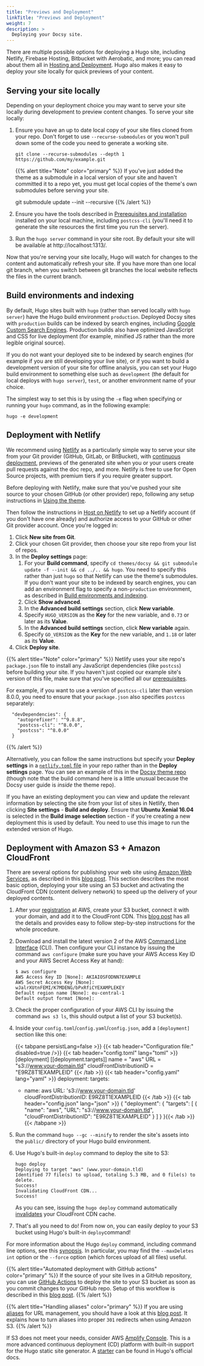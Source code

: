 ```yaml
---
title: "Previews and Deployment"
linkTitle: "Previews and Deployment"
weight: 7
description: >
  Deploying your Docsy site.
---
```


There are multiple possible options for deploying a Hugo site, including Netlify, Firebase Hosting, Bitbucket with Aerobatic, and more; you can read about them all in [Hosting and Deployment](https://gohugo.io/hosting-and-deployment/). Hugo also makes it easy to deploy your site locally for quick previews of your content.

## Serving your site locally

Depending on your deployment choice you may want to serve your site locally during development to preview content changes. To serve your site locally:

1. Ensure you have an up to date local copy of your site files cloned from your repo. Don't forget to use `--recurse-submodules` or you won't pull down some of the code you need to generate a working site.

    ```
    git clone --recurse-submodules --depth 1 https://github.com/my/example.git
    ```

    {{% alert title="Note" color="primary" %}}
If you've just added the theme as a submodule in a local version of your site and haven't committed it to a repo yet,  you must get local copies of the theme's own submodules before serving your site.

    git submodule update --init --recursive
    {{% /alert %}}

1. Ensure you have the tools described in [Prerequisites and installation](/docs/get-started/docsy-as-module/installation-prerequisites) installed on your local machine, including `postcss-cli` (you'll need it to generate the site resources the first time you run the server).
1. Run the `hugo server` command in your site root. By default your site will be available at http://localhost:1313/.

Now that you're serving your site locally, Hugo will watch for changes to the content and automatically refresh your site. If you have more than one local git branch, when you switch between git branches the local website reflects the files in the current branch.

## Build environments and indexing

By default, Hugo sites built with `hugo` (rather than served locally with `hugo server`) have the Hugo build environment `production`. Deployed Docsy sites with `production` builds can be indexed by search engines, including [Google Custom Search Engines](/docs/adding-content/navigation/#configure-search-with-a-google-custom-search-engine). Production builds also have optimized JavaScript and CSS for live deployment (for example, minified JS rather than the more legible original source).

If you do not want your deployed site to be indexed by search engines (for example if you are still developing your live site), or if you want to build a development version of your site for offline analysis, you can set your Hugo build environment to something else such as `development` (the default for local deploys with `hugo server`), `test`, or another environment name of your choice.

The simplest way to set this is by using the `-e` flag when specifying or running your `hugo` command, as in the following example:

```
hugo -e development
```

## Deployment with Netlify

We recommend using [Netlify](https://www.netlify.com/) as a particularly simple way to serve your site from your Git provider (GitHub, GitLab, or BitBucket), with [continuous deployment](https://www.netlify.com/docs/continuous-deployment/), previews of the generated site when you or your users create pull requests against the doc repo, and more. Netlify is free to use for Open Source projects, with premium tiers if you require greater support.

Before deploying with Netlify, make sure that you've pushed your site source to your chosen GitHub (or other provider) repo, following any setup instructions in [Using the theme](/docs/get-started/docsy-as-module).

Then follow the instructions in [Host on Netlify](https://gohugo.io/hosting-and-deployment/hosting-on-netlify/) to set up a Netlify account (if you don't have one already) and authorize access to your GitHub or other Git provider account. Once you're logged in:

1. Click **New site from Git**.
1. Click your chosen Git provider, then choose your site repo from your list of repos.
1. In the **Deploy settings** page:
   1. For your **Build command**, specify `cd themes/docsy && git submodule update -f --init && cd ../.. && hugo`. You need to specify this rather than just `hugo` so that Netlify can use the theme's submodules. If you don't want your site to be indexed by search engines, you can add an environment flag to specify a non-`production` environment, as described in [Build environments and indexing](#build-environments-and-indexing).
   1. Click **Show advanced**.
   1. In the **Advanced build settings** section, click **New variable**.
   1. Specify `HUGO_VERSION` as the **Key** for the new variable, and `0.73` or later as its **Value**.
   1. In the **Advanced build settings** section, click **New variable** again.
   1. Specify `GO_VERSION` as the **Key** for the new variable, and `1.18` or later as its **Value**.
1. Click **Deploy site**.

{{% alert title="Note" color="primary" %}}
Netlify uses your site repo's `package.json` file to install any JavaScript dependencies (like `postcss`) before building your site. If you haven't just copied our example site's version of this file, make sure that you've specified all our [prerequisites](/docs/get-started/docsy-as-module/installation-prerequisites/#install-postcss).

For example, if you want to use a version of `postcss-cli` later than version 8.0.0, you need to ensure that your `package.json` also specifies `postcss` separately:

```
  "devDependencies": {
    "autoprefixer": "^9.8.8",
    "postcss-cli": "^8.0.0",
    "postcss": "^8.0.0"
  }
```

{{% /alert %}}

Alternatively, you can follow the same instructions but specify your **Deploy settings** in a [`netlify.toml` file](https://docs.netlify.com/configure-builds/file-based-configuration/) in your repo rather than in the **Deploy settings** page. You can see an example of this in the [Docsy theme repo](https://github.com/google/docsy/blob/main/netlify.toml) (though note that the build command here is a little unusual because the Docsy user guide is *inside* the theme repo).

If you have an existing deployment you can view and update the relevant information by selecting the site from your list of sites in Netlify, then clicking **Site settings** - **Build and deploy**. Ensure that **Ubuntu Xenial 16.04** is selected in the **Build image selection** section - if you're creating a new deployment this is used by default. You need to use this image to run the extended version of Hugo.

## Deployment with Amazon S3 + Amazon CloudFront

There are several options for publishing your web site using [Amazon Web Services](https://aws.amazon.com), as described in this [blog post](https://adrianhall.github.io/cloud/2019/01/31/which-aws-service-for-hosting/). This section describes the most basic option, deploying your site using an S3 bucket and activating the CloudFront CDN (content delivery network) to speed up the delivery of your deployed contents.

1. After your [registration](https://portal.aws.amazon.com/billing/signup#/start) at AWS, create your S3 bucket, connect it with your domain, and add it to the CloudFront CDN. This [blog post](https://www.noorix.com.au/blog/how-to/hosting-static-website-with-aws-s3-cloudfront/) has all the details and provides easy to follow step-by-step instructions for the whole procedure.
1. Download and install the latest version 2 of the AWS [Command Line Interface](https://docs.aws.amazon.com/cli/latest/userguide/get-started-install.html) (CLI). Then configure your CLI instance by issuing the command `aws configure` (make sure you have your AWS Access Key ID and your AWS Secret Access Key at hand):

   ```
   $ aws configure
   AWS Access Key ID [None]: AKIAIOSFODNN7EXAMPLE
   AWS Secret Access Key [None]: wJalrXUtnFEMI/K7MDENG/bPxRfiCYEXAMPLEKEY
   Default region name [None]: eu-central-1
   Default output format [None]:
   ```

1. Check the proper configuration of your AWS CLI by issuing the command `aws s3 ls`, this should output a list of your S3 bucket(s).

1. Inside your `config.toml`/`config.yaml`/`config.json`, add a `[deployment]` section like this one:

    {{< tabpane persistLang=false >}}
{{< tab header="Configuration file:" disabled=true />}}
{{< tab header="config.toml" lang="toml" >}}
[deployment]
[[deployment.targets]]
name = "aws"
URL = "s3://www.your-domain.tld"
cloudFrontDistributionID = "E9RZ8T1EXAMPLEID"
{{< /tab >}}
{{< tab header="config.yaml" lang="yaml" >}}
deployment:
  targets:
    - name: aws
      URL: 's3://www.your-domain.tld'
      cloudFrontDistributionID: E9RZ8T1EXAMPLEID
{{< /tab >}}
{{< tab header="config.json" lang="json" >}}
{
  "deployment": {
    "targets": [
      {
        "name": "aws",
        "URL": "s3://www.your-domain.tld",
        "cloudFrontDistributionID": "E9RZ8T1EXAMPLEID"
      }
    ]
  }
}{{< /tab >}}
    {{< /tabpane >}}

1. Run the command `hugo --gc --minify` to render the site's assets into the `public/` directory of your Hugo build environment.
1. Use Hugo's built-in `deploy` command to deploy the site to S3:

   ```
   hugo deploy
   Deploying to target "aws" (www.your-domain.tld)
   Identified 77 file(s) to upload, totaling 5.3 MB, and 0 file(s) to delete.
   Success!
   Invalidating CloudFront CDN...
   Success!
   ```

   As you can see, issuing the `hugo deploy` command automatically [invalidates](https://docs.aws.amazon.com/AmazonCloudFront/latest/DeveloperGuide/Invalidation.html) your CloudFront CDN cache.

1. That's all you need to do! From now on, you can easily deploy to your S3 bucket using Hugo's built-in `deploy`command!

For more information about the Hugo `deploy` command, including command line options, see this [synopsis](https://gohugo.io/commands/hugo_deploy). In particular, you may find the `--maxDeletes int` option or the `--force` option (which forces upload of all files) useful.

{{% alert title="Automated deployment with GitHub actions" color="primary" %}}
If the source of your site lives in a GitHub repository, you can use [GitHub Actions](https://docs.github.com/en/actions) to deploy the site to your S3 bucket as soon as you commit changes to your GitHub repo. Setup of this workflow is described in this [blog post](https://capgemini.github.io/development/Using-GitHub-Actions-and-Hugo-Deploy-to-Deploy-to-AWS/).
{{% /alert %}}

{{% alert title="Handling aliases" color="primary" %}}
If you are using [aliases](https://gohugo.io/content-management/urls/#aliases) for URL management, you should have a look at this [blog post](https://blog.cavelab.dev/2021/10/hugo-aliases-to-s3-redirects/). It explains how to turn aliases into proper `301` redirects when using Amazon S3.
{{% /alert %}}

If S3 does not meet your needs, consider AWS [Amplify Console](https://aws.amazon.com/amplify/console/). This is a more advanced continuous deployment (CD) platform with built-in support for the Hugo static site generator. A [starter](https://gohugo.io/hosting-and-deployment/hosting-on-aws-amplify/) can be found in Hugo's official docs.
